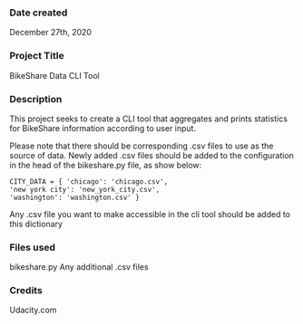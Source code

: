 ### Date created
December 27th, 2020

### Project Title
BikeShare Data CLI Tool

### Description
This project seeks to create a CLI tool that aggregates and prints statistics for BikeShare information according to user input.

Please note that there should be corresponding .csv files to use as the source of data. Newly added .csv files should be added to the configuration in the head of the bikeshare.py file, as show below:

    CITY_DATA = { 'chicago': 'chicago.csv',
    'new york city': 'new_york_city.csv',
    'washington': 'washington.csv' }

Any .csv file you want to make accessible in the cli tool should be added to this dictionary

### Files used
bikeshare.py
Any additional .csv files

### Credits
Udacity.com
